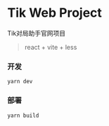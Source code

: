 # Tik Web Project

Tik对局助手官网项目

> react + vite + less

### 开发
```shell
yarn dev
```

### 部署
```shell
yarn build
```